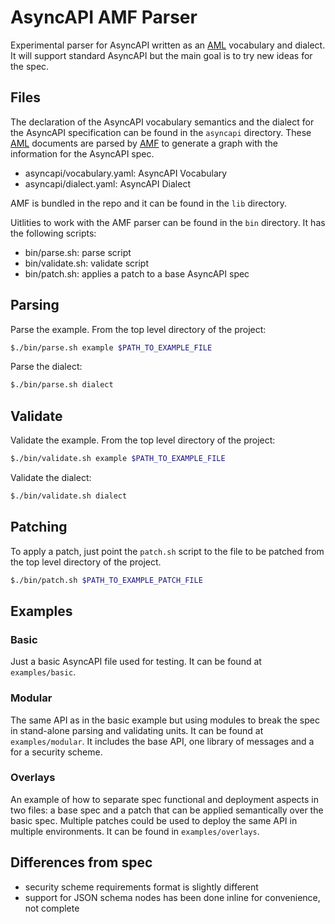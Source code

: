 # AsyncAPI AMF Parser

Experimental parser for AsyncAPI written as an [AML](http://a.ml) vocabulary and dialect.
It will support standard AsyncAPI but the main goal is to try new ideas for the spec.


## Files

The declaration of the AsyncAPI vocabulary semantics and the dialect for the AsyncAPI specification can be found in the `asyncapi` directory.
These [AML](http://a.ml) documents are parsed by [AMF](http://github.com/aml-org/amf) to generate a graph with the information for the AsyncAPI spec.

- asyncapi/vocabulary.yaml: AsyncAPI Vocabulary
- asyncapi/dialect.yaml: AsyncAPI Dialect

AMF is bundled in the repo and it can be found in the `lib` directory.

Uitlities to work with the AMF parser can be found in the `bin` directory. It has the following scripts:

- bin/parse.sh: parse script
- bin/validate.sh: validate script
- bin/patch.sh: applies a patch to a base AsyncAPI spec

## Parsing

Parse the example. From the top level directory of the project:

``` bash
$./bin/parse.sh example $PATH_TO_EXAMPLE_FILE
```

Parse the dialect:

``` bash
$./bin/parse.sh dialect
```

## Validate

Validate the example. From the top level directory of the project:

``` bash
$./bin/validate.sh example $PATH_TO_EXAMPLE_FILE
```

Validate the dialect:

``` bash
$./bin/validate.sh dialect
```

## Patching

To apply a patch, just point the `patch.sh` script to the file to be patched from the top level directory of the project.

``` bash
$./bin/patch.sh $PATH_TO_EXAMPLE_PATCH_FILE
```

## Examples

### Basic

Just a basic AsyncAPI file used for testing.
It can be found at `examples/basic`.

### Modular

The same API as in the basic example but using modules to break the spec in stand-alone parsing and validating units.
It can be found at `examples/modular`. It includes the base API, one library of messages and a for a security scheme.

### Overlays

An example of how to separate spec functional and deployment aspects in two files: a base spec and a patch that can be applied semantically over the basic spec.
Multiple patches could be used to deploy the same API in multiple environments. It can be found in `examples/overlays`.


## Differences from spec

- security scheme requirements format is slightly different
- support for JSON schema nodes has been done inline for convenience, not complete
